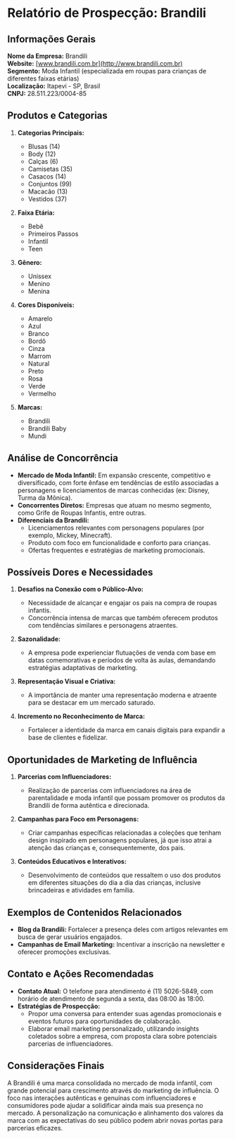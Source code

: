 # Relatório de Prospecção: Brandili

## Informações Gerais
**Nome da Empresa:** Brandili  
**Website:** [www.brandili.com.br](http://www.brandili.com.br)  
**Segmento:** Moda Infantil (especializada em roupas para crianças de diferentes faixas etárias)  
**Localização:** Itapevi - SP, Brasil  
**CNPJ:** 28.511.223/0004-85

## Produtos e Categorias
1. **Categorias Principais:**
   - Blusas (14)
   - Body (12)
   - Calças (6)
   - Camisetas (35)
   - Casacos (14)
   - Conjuntos (99)
   - Macacão (13)
   - Vestidos (37)
  
2. **Faixa Etária:**
   - Bebê
   - Primeiros Passos
   - Infantil
   - Teen

3. **Gênero:** 
   - Unissex
   - Menino
   - Menina

4. **Cores Disponíveis:**
   - Amarelo
   - Azul
   - Branco
   - Bordô
   - Cinza
   - Marrom
   - Natural
   - Preto
   - Rosa
   - Verde
   - Vermelho
  
5. **Marcas:** 
   - Brandili
   - Brandili Baby
   - Mundi

## Análise de Concorrência
- **Mercado de Moda Infantil:** Em expansão crescente, competitivo e diversificado, com forte ênfase em tendências de estilo associadas a personagens e licenciamentos de marcas conhecidas (ex: Disney, Turma da Mônica).
- **Concorrentes Diretos:** Empresas que atuam no mesmo segmento, como Grife de Roupas Infantis, entre outras.
- **Diferenciais da Brandili:**
  - Licenciamentos relevantes com personagens populares (por exemplo, Mickey, Minecraft).
  - Produto com foco em funcionalidade e conforto para crianças.
  - Ofertas frequentes e estratégias de marketing promocionais.

## Possíveis Dores e Necessidades
1. **Desafios na Conexão com o Público-Alvo:**
   - Necessidade de alcançar e engajar os pais na compra de roupas infantis.
   - Concorrência intensa de marcas que também oferecem produtos com tendências similares e personagens atraentes.
  
2. **Sazonalidade:**
   - A empresa pode experienciar flutuações de venda com base em datas comemorativas e períodos de volta às aulas, demandando estratégias adaptativas de marketing.
  
3. **Representação Visual e Criativa:**
   - A importância de manter uma representação moderna e atraente para se destacar em um mercado saturado.
  
4. **Incremento no Reconhecimento de Marca:**
   - Fortalecer a identidade da marca em canais digitais para expandir a base de clientes e fidelizar.

## Oportunidades de Marketing de Influência
1. **Parcerias com Influenciadores:**
   - Realização de parcerias com influenciadores na área de parentalidade e moda infantil que possam promover os produtos da Brandili de forma autêntica e direcionada.
  
2. **Campanhas para Foco em Personagens:**
   - Criar campanhas específicas relacionadas a coleções que tenham design inspirado em personagens populares, já que isso atrai a atenção das crianças e, consequentemente, dos pais.
  
3. **Conteúdos Educativos e Interativos:**
   - Desenvolvimento de conteúdos que ressaltem o uso dos produtos em diferentes situações do dia a dia das crianças, inclusive brincadeiras e atividades em família.

## Exemplos de Contenidos Relacionados
- **Blog da Brandili:** Fortalecer a presença deles com artigos relevantes em busca de gerar usuários engajados.
- **Campanhas de Email Marketing:** Incentivar a inscrição na newsletter e oferecer promoções exclusivas.
  
## Contato e Ações Recomendadas
- **Contato Atual:** O telefone para atendimento é (11) 5026-5849, com horário de atendimento de segunda a sexta, das 08:00 às 18:00.
- **Estratégias de Prospecção:**
  - Propor uma conversa para entender suas agendas promocionais e eventos futuros para oportunidades de colaboração.
  - Elaborar email marketing personalizado, utilizando insights coletados sobre a empresa, com proposta clara sobre potenciais parcerias de influenciadores.

## Considerações Finais
A Brandili é uma marca consolidada no mercado de moda infantil, com grande potencial para crescimento através do marketing de influência. O foco nas interações autênticas e genuínas com influenciadores e consumidores pode ajudar a solidificar ainda mais sua presença no mercado. A personalização na comunicação e alinhamento dos valores da marca com as expectativas do seu público podem abrir novas portas para parcerias eficazes.